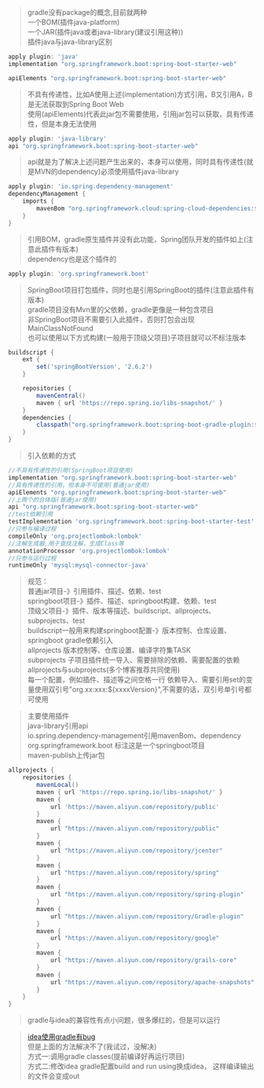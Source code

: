 > gradle没有package的概念,目前就两种<br>
> 一个BOM(插件java-platform)<br>
> 一个JAR(插件java或者java-library(建议引用这种))<br>
> 插件java与java-library区别

```groovy
apply plugin: 'java'
implementation "org.springframework.boot:spring-boot-starter-web"

apiElements "org.springframework.boot:spring-boot-starter-web"
```

> 不具有传递性，比如A使用上述(implementation)方式引用，B又引用A，B是无法获取到Spring Boot Web<br>
> 使用(apiElements)代表此jar包不需要使用，引用jar包可以获取，具有传递性，但是本身无法使用<br>

```groovy
apply plugin: 'java-library'
api "org.springframework.boot:spring-boot-starter-web"
```

> api就是为了解决上述问题产生出来的，本身可以使用，同时具有传递性(就是MVN的dependency)必须使用插件java-library<br>

```groovy
apply plugin: 'io.spring.dependency-management'
dependencyManagement {
    imports {
        mavenBom "org.springframework.cloud:spring-cloud-dependencies:${springCloudVersion}"
    }
}
```

> 引用BOM，gradle原生插件并没有此功能，Spring团队开发的插件如上(注意此插件有版本)<br>
> dependency也是这个插件的

```groovy
apply plugin: 'org.springframework.boot'
```

> SpringBoot项目打包插件，同时也是引用SpringBoot的插件(注意此插件有版本)<br>
> gradle项目没有Mvn里的父依赖，gradle更像是一种包含项目<br>
> 非SpringBoot项目不需要引入此插件，否则打包会出现MainClassNotFound<br>
> 也可以使用以下方式构建(一般用于顶级父项目)子项目就可以不标注版本<br>

```groovy
buildscript {
    ext {
        set('springBootVersion', '2.6.2')
    }

    repositories {
        mavenCentral()
        maven { url 'https://repo.spring.io/libs-snapshot/' }
    }
    dependencies {
        classpath("org.springframework.boot:spring-boot-gradle-plugin:${springBootVersion}")
    }
}
```

> 引入依赖的方式

```groovy
//不具有传递性的引用(SpringBoot项目使用)
implementation "org.springframework.boot:spring-boot-starter-web"
//具有传递性的引用，但本身不可使用(普通jar使用)
apiElements "org.springframework.boot:spring-boot-starter-web"
//上两个的合体版(普通jar使用)
api "org.springframework.boot:spring-boot-starter-web"
//test依赖引用
testImplementation 'org.springframework.boot:spring-boot-starter-test'
//只参与编译过程
compileOnly 'org.projectlombok:lombok'
//注解生成器,用于查找注解，生成Class等
annotationProcessor 'org.projectlombok:lombok'
//只参与运行过程
runtimeOnly 'mysql:mysql-connector-java'
```

> 规范：<br>
> 普通jar项目-》引用插件、描述、依赖、test <br>
> springboot项目-》插件、描述、springboot构建、依赖、test <br>
> 顶级父项目-》插件、版本等描述、buildscript、allprojects、subprojects、test <br>
> buildscript一般用来构建springboot配置-》版本控制、仓库设置、springboot gradle依赖引入 <br>
> allprojects 版本控制等、仓库设置、编译字符集TASK <br>
> subprojects 子项目插件统一导入、需要排除的依赖、需要配置的依赖 <br>
> allprojects与subprojects(多个博客推荐共同使用) <br>
> 每一个配置，例如插件、描述等之间空格一行
> 依赖导入、需要引用set的变量使用双引号"org.xx:xxx:${xxxxVersion}",不需要的话，双引号单引号都可使用

> 主要使用插件 <br>
> java-library引用api <br>
> io.spring.dependency-management引用mavenBom、dependency <br>
> org.springframework.boot 标注这是一个springboot项目 <br>
> maven-publish上传jar包

```groovy
allprojects {
    repositories {
        mavenLocal()
        maven { url 'https://repo.spring.io/libs-snapshot/' }
        maven {
            url 'https://maven.aliyun.com/repository/public'
        }
        maven {
            url "https://maven.aliyun.com/repository/public"
        }
        maven {
            url "https://maven.aliyun.com/repository/jcenter"
        }
        maven {
            url "https://maven.aliyun.com/repository/spring"
        }
        maven {
            url "https://maven.aliyun.com/repository/spring-plugin"
        }
        maven {
            url "https://maven.aliyun.com/repository/Gradle-plugin"
        }
        maven {
            url "https://maven.aliyun.com/repository/google"
        }
        maven {
            url "https://maven.aliyun.com/repository/grails-core"
        }
        maven {
            url "https://maven.aliyun.com/repository/apache-snapshots"
        }
    }
}
```
> gradle与idea的兼容性有点小问题，很多爆红的，但是可以运行

> [idea使用gradle有bug](https://blog.csdn.net/Icannotdebug/article/details/83081745) <br>
> 但是上面的方法解决不了(我试过，没解决) <br>
> 方式一:调用gradle classes(提前编译好再运行项目) <br>
> 方式二:修改idea gradle配置build and run using换成idea，
> 这样编译输出的文件会变成out
